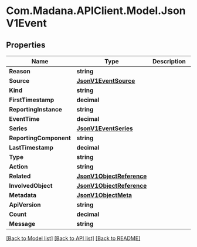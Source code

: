 
# Com.Madana.APIClient.Model.JsonV1Event

## Properties

Name | Type | Description | Notes
------------ | ------------- | ------------- | -------------
**Reason** | **string** |  | [optional] 
**Source** | [**JsonV1EventSource**](JsonV1EventSource.md) |  | [optional] 
**Kind** | **string** |  | [optional] 
**FirstTimestamp** | **decimal** |  | [optional] 
**ReportingInstance** | **string** |  | [optional] 
**EventTime** | **decimal** |  | [optional] 
**Series** | [**JsonV1EventSeries**](JsonV1EventSeries.md) |  | [optional] 
**ReportingComponent** | **string** |  | [optional] 
**LastTimestamp** | **decimal** |  | [optional] 
**Type** | **string** |  | [optional] 
**Action** | **string** |  | [optional] 
**Related** | [**JsonV1ObjectReference**](JsonV1ObjectReference.md) |  | [optional] 
**InvolvedObject** | [**JsonV1ObjectReference**](JsonV1ObjectReference.md) |  | [optional] 
**Metadata** | [**JsonV1ObjectMeta**](JsonV1ObjectMeta.md) |  | [optional] 
**ApiVersion** | **string** |  | [optional] 
**Count** | **decimal** |  | [optional] 
**Message** | **string** |  | [optional] 

[[Back to Model list]](../README.md#documentation-for-models)
[[Back to API list]](../README.md#documentation-for-api-endpoints)
[[Back to README]](../README.md)

